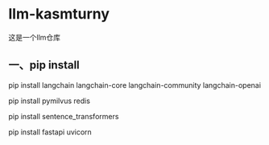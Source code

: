 # llm-kasmturny
这是一个llm仓库
## 一、pip install
pip install langchain langchain-core langchain-community langchain-openai

pip install pymilvus redis

pip install sentence_transformers

pip install fastapi uvicorn


